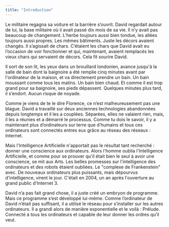 ```yaml
---
title: "Introduction"
---
```

Le militaire regagna sa voiture et la barrière s’ouvrit. David regardait autour de lui, la base militaire où il avait passé dix mois de sa vie. Il n’y avait pas beaucoup de changement. L’herbe toujours aussi bien tondue, les allées toujours aussi propres. Les mêmes bâtiments. Juste les décors avaient changés. Il s’agissait de chars. C’étaient les chars que David avait eu l’occasion de voir fonctionner et qui, maintenant, avaient remplacés les vieux chars qui servaient de décors. Cela fit sourire David.

Il sort de son lit, les yeux dans un brouillard londonien, avance jusqu'à la salle de bain dont la baignoire a été remplie cinq minutes avant par l'ordinateur de la maison, et va directement prendre un bain. Un bain moussant comme tous les matins. Un bain bien chaud. Et comme il est trop grand pour sa baignoire, ses pieds dépassent. Quelques minutes plus tard, il s’endort. Aucun risque de noyade.

Comme je viens de te le dire Florence, ce n’est malheureusement pas une blague. David a travaillé sur deux anciennes technologies abandonnées depuis longtemps et il les a couplées. Séparées, elles ne valaient rien, mais, il les a réunies et a démarré le processus. Comme tu dois le savoir, il y a maintenant plus d’ordinateurs sur terre que d’humains et tous ces ordinateurs sont connectés entres eux grâce au réseau des réseaux : Internet.

Mais l'Intelligence Artificielle n'apportait pas le résultat tant recherché : donner une conscience aux ordinateurs. Alors l'homme oublia l'Intelligence Artificielle, et comme pour se prouver qu'il était bien le seul à avoir une conscience, se mit aux Arts. Les belles promesses sur l'intelligence des ordinateurs et des robots étaient oubliées. Le "complexe de Frankenstein" avec. De nouveaux ordinateurs plus puissants, mais dépourvus d'intelligence, virent le jour. C'était en 2004, un an après l'ouverture au grand public d'Internet 3.

David n’a pas fait grand chose, il a juste créé un embryon de programme. Mais ce programme s’est développé lui-même. Comme l’ordinateur de David n’était pas suffisant, il a utilisé le réseau pour s’installer sur les autres ordinateurs. Il a grandi alors de manière exponentielle et le voilà : Prélude. Connecté à tous les ordinateurs et capable de leur donner les ordres qu’il veut.
